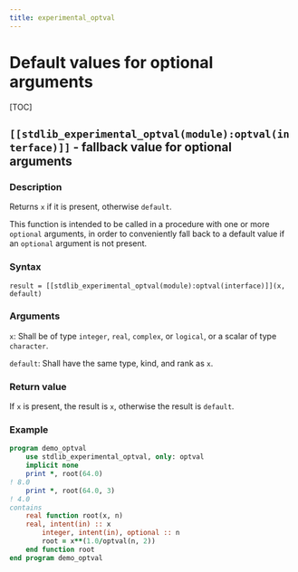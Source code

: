 ```yaml
---
title: experimental_optval
---
```


# Default values for optional arguments

[TOC]

## `[[stdlib_experimental_optval(module):optval(interface)]]` - fallback value for optional arguments

### Description

Returns `x` if it is present, otherwise `default`. 

This function is intended to be called in a procedure with one or more `optional` arguments, in order to conveniently fall back to a default value if an `optional` argument is not present.

### Syntax

`result = [[stdlib_experimental_optval(module):optval(interface)]](x, default)`

### Arguments

`x`: Shall be of type `integer`, `real`, `complex`, or `logical`, or a scalar of type `character`.

`default`: Shall have the same type, kind, and rank as `x`.

### Return value

If `x` is present, the result is `x`, otherwise the result is `default`.

### Example

```fortran
program demo_optval
    use stdlib_experimental_optval, only: optval
    implicit none
    print *, root(64.0)
! 8.0
    print *, root(64.0, 3)
! 4.0
contains
    real function root(x, n)
	real, intent(in) :: x
        integer, intent(in), optional :: n
        root = x**(1.0/optval(n, 2))
    end function root
end program demo_optval
```
